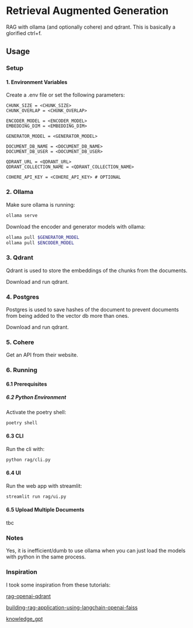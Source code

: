 # Retrieval Augmented Generation

RAG with ollama (and optionally cohere) and qdrant. This is basically a glorified 
ctrl+f.

## Usage

### Setup

#### 1. Environment Variables

Create a .env file or set the following parameters:

```.env
CHUNK_SIZE = <CHUNK_SIZE>
CHUNK_OVERLAP = <CHUNK_OVERLAP>

ENCODER_MODEL = <ENCODER_MODEL>
EMBEDDING_DIM = <EMBEDDING_DIM>

GENERATOR_MODEL = <GENERATOR_MODEL>

DOCUMENT_DB_NAME = <DOCUMENT_DB_NAME>
DOCUMENT_DB_USER = <DOCUMENT_DB_USER>

QDRANT_URL = <QDRANT_URL>
QDRANT_COLLECTION_NAME = <QDRANT_COLLECTION_NAME>

COHERE_API_KEY = <COHERE_API_KEY> # OPTIONAL
```

### 2. Ollama

Make sure ollama is running:

```sh
ollama serve
```

Download the encoder and generator models with ollama:

```sh
ollama pull $GENERATOR_MODEL
ollama pull $ENCODER_MODEL
```

### 3. Qdrant

Qdrant is used to store the embeddings of the chunks from the documents.

Download and run qdrant.

### 4. Postgres

Postgres is used to save hashes of the document to prevent documents from
being added to the vector db more than ones.

Download and run qdrant.

### 5. Cohere

Get an API from their website.

### 6. Running

#### 6.1 Prerequisites

##### 6.2 Python Environment

Activate the poetry shell:

```sh
poetry shell
```

#### 6.3 CLI

Run the cli with:

```sh
python rag/cli.py
```

#### 6.4 UI

Run the web app with streamlit:

```sh
streamlit run rag/ui.py
```

#### 6.5 Upload Multiple Documents

tbc

### Notes

Yes, it is inefficient/dumb to use ollama when you can just load the models with python
in the same process.

### Inspiration

I took some inspiration from these tutorials:

[rag-openai-qdrant](https://colab.research.google.com/github/qdrant/examples/blob/master/rag-openai-qdrant/rag-openai-qdrant.ipynb)

[building-rag-application-using-langchain-openai-faiss](https://medium.com/@solidokishore/building-rag-application-using-langchain-openai-faiss-3b2af23d98ba)

[knowledge_gpt](https://github.com/mmz-001/knowledge_gpt)
